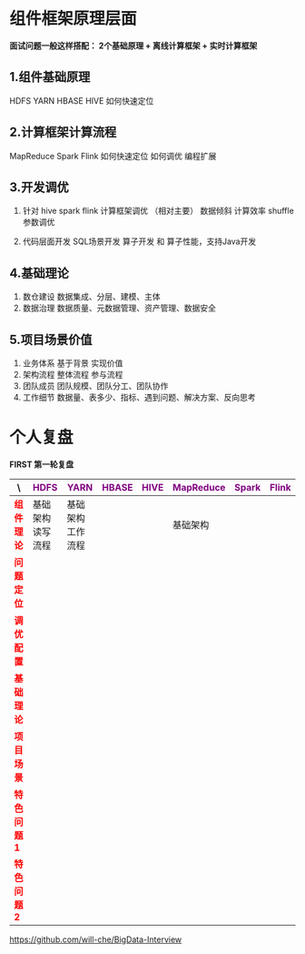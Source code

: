 # 组件框架原理层面

**面试问题一般这样搭配： 2个基础原理 + 离线计算框架 + 实时计算框架**

## 1.组件基础原理

HDFS YARN HBASE HIVE
如何快速定位

## 2.计算框架计算流程

MapReduce Spark Flink
如何快速定位
如何调优
编程扩展

## 3.开发调优

1. 针对 hive spark flink 计算框架调优 （相对主要）
数据倾斜 计算效率 shuffle 参数调优

2. 代码层面开发
SQL场景开发 算子开发 和 算子性能，支持Java开发

## 4.基础理论

1. 数仓建设
数据集成、分层、建模、主体
2. 数据治理
数据质量、元数据管理、资产管理、数据安全

## 5.项目场景价值

1. 业务体系
基于背景 实现价值
2. 架构流程
整体流程 参与流程
3. 团队成员
团队规模、团队分工、团队协作
4. 工作细节
数据量、表多少、指标、遇到问题、解决方案、反向思考

# 个人复盘

**FIRST 第一轮复盘**

| \                                        | <span style="color:purple">HDFS | <span style="color:purple">YARN |   <span style="color:purple">HBASE   |   <span style="color:purple">HIVE   | <span style="color:purple">MapReduce |   <span style="color:purple">Spark   | <span style="color:purple">Flink |
|------------------------------------------|---------------------------------|---------------------------------| ---- | ---- |--------------------------------------| ---- |-------|
| <span style="color:red">**组件理论**  | 基础架构  读写流程                      | 基础架构 工作流程                       |      |      | 基础架构                                 |       |       |
| <span style="color:red">**问题定位**  |                                 |                                 |      |      |                                      |       |       |
| <span style="color:red">**调优配置**  |                                 |                                 |      |      |                                      |       |       |
| <span style="color:red">**基础理论**  |                                 |                                 |      |      |                                      |       |       |
| <span style="color:red">**项目场景**  |                                 |                                 |      |      |                                      |       |       |
| <span style="color:red">**特色问题1** |                                 |                                 |      |      |                                      |       |       |
| <span style="color:red">**特色问题2** |                                 |                                 |      |      |                                      |       |       |


https://github.com/will-che/BigData-Interview